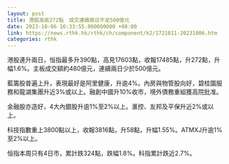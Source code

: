 ```yaml
---
layout: post
title: 港股高收272點　成交連續兩日不足500億元
date: 2023-10-06 16:33:55.000000000 +08:00
link: https://news.rthk.hk/rthk/ch/component/k2/1721811-20231006.htm
categories: rthk
---
```


港股連升兩日，恒指最多升390點，高見17603點，收報17485點，升272點，升幅1.6%。主板成交額約480億元，連續兩日少於500億元。

藍籌股普遍上升，表現最好是阿里健康，升逾4%。內房與物管股向好，碧桂園服務和龍湖集團升近3%或以上。融創中國升10%收市，境外債務重組獲高院批准。

金融股亦造好，4大內銀股升逾1%至2%以上。滙控、友邦及平保升近2%或以上。

科技指數重上3800點以上，收報3816點，升58點，升幅1.55%。ATMXJ升逾1%至2%以上。

恒指本周只有4日市，累計跌324點，跌幅1.8%。科指累計跌近2.7%。
